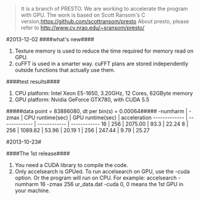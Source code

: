 > It is a branch of PRESTO. We are working to accelerate the program with GPU. The work is based on Scott Ransom's C version,https://github.com/scottransom/presto
About presto, please refer to http://www.cv.nrao.edu/~sransom/presto/


#2013-12-02
####what's new####
1. Texture memory is used to reduce the time required for memory read on GPU.
2. cuFFT is used in a smarter way. cuFFT plans are stored independently outside functions that actually use them.

####test results####
1. CPU platform: Intel Xeon E5-1650, 3.20GHz, 12 Cores, 62GByte memory
2. GPU platform: Nvidia GeForce GTX780, with CUDA 5.5

#####data point = 83886080, dt per bin(s) = 0.00064#####
-numharm | -zmax | CPU runtime(sec) | GPU runtime(sec) | acceleration
------------- | ------------- | ------------ | ------------
16 | 256  | 2075.00 | 93.3 | 22.24
8  | 256  | 1089.82 | 53.96 | 20.19
1  | 256  | 247.44  | 9.79  | 25.27

#2013-10-23#

####The 1st release####


1. You need a CUDA library to compile the code. 
2. Only accelsearch is GPUed. To run accelsearch on GPU, use the -cuda option. Or the program will run on CPU.
For example: accelsearch -numharm 16 -zmax 256 ur_data.dat -cuda 0, 0 means the 1st GPU in your machine.
